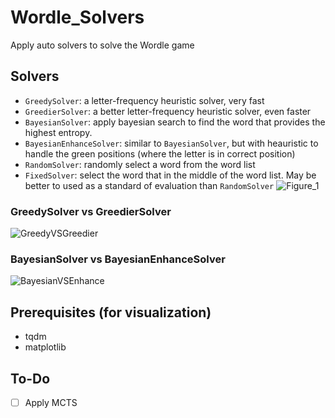 # Wordle_Solvers

Apply auto solvers to solve the Wordle game

## Solvers
- `GreedySolver`: a letter-frequency heuristic solver, very fast
- `GreedierSolver`: a better letter-frequency heuristic solver, even faster
- `BayesianSolver`: apply bayesian search to find the word that provides the highest entropy.
- `BayesianEnhanceSolver`: similar to `BayesianSolver`, but with heauristic to handle the green positions (where the letter is in correct position)
- `RandomSolver`: randomly select a word from the word list
- `FixedSolver`: select the word that in the middle of the word list. May be better to used as a standard of evaluation than `RandomSolver`
![Figure_1](https://github.com/user-attachments/assets/589d46bc-2587-4bfc-9a6e-78569014b96e)

### GreedySolver vs GreedierSolver
![GreedyVSGreedier](https://github.com/user-attachments/assets/cd513b02-cefe-4b41-ada6-4beeeb4d8f93)

### BayesianSolver vs BayesianEnhanceSolver
![BayesianVSEnhance](https://github.com/user-attachments/assets/e0f6c9b3-4ee9-46cd-8eb5-1d4c967b2a81)

## Prerequisites (for visualization)
- tqdm 
- matplotlib

## To-Do
- [ ] Apply MCTS


